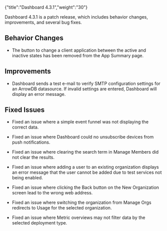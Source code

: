 {"title":"Dashboard 4.3.1","weight":"30"} 

Dashboard 4.3.1 is a patch release, which includes behavior changes, improvements, and several bug fixes.

## Behavior Changes

*   The button to change a client application between the active and inactive states has been removed from the App Summary page.
    

## Improvements

*   Dashboard sends a test e-mail to verify SMTP configuration settings for an ArrowDB datasource. If invalid settings are entered, Dashboard will display an error message.
    

## Fixed Issues

*   Fixed an issue where a simple event funnel was not displaying the correct data.
    
*   Fixed an issue where Dashboard could no unsubscribe devices from push notifications.
    
*   Fixed an issue where clearing the search term in Manage Members did not clear the results.
    
*   Fixed an issue where adding a user to an existing organization displays an error message that the user cannot be added due to test services not being enabled.
    
*   Fixed an issue where clicking the Back button on the New Organization screen lead to the wrong web address.
    
*   Fixed an issue where switching the organization from Manage Orgs redirects to Usage for the selected organization.
    
*   Fixed an issue where Metric overviews may not filter data by the selected deployment type.